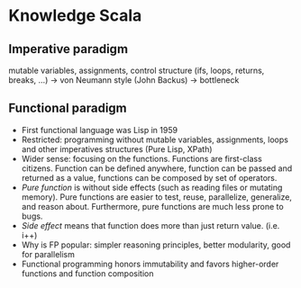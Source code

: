 Knowledge Scala
====================

## Imperative paradigm
mutable variables, assignments, control structure (ifs, loops, returns, breaks, …) -> von Neumann style (John Backus) -> bottleneck 

## Functional paradigm
- First functional language was Lisp in 1959
- Restricted: programming without mutable variables, assignments, loops and other imperatives structures (Pure Lisp, XPath)
- Wider sense: focusing on the functions. Functions are first-class citizens. Function can be defined anywhere, function can be passed and returned as a value, functions can be composed by set of operators.
- *Pure function* is without side effects (such as reading files or mutating memory). Pure functions are easier to test, reuse, parallelize, generalize, and reason about. Furthermore, pure functions are much less prone to bugs.
- *Side effect* means that function does more than just return value. (i.e. i++)
- Why is FP popular: simpler reasoning principles, better modularity, good for parallelism
- Functional programming honors immutability and favors higher-order functions and function composition
